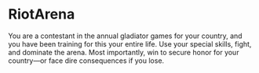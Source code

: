 # RiotArena
You are a contestant in the annual gladiator games for your country, and you have been training for this your entire life. Use your special skills, fight, and dominate the arena. Most importantly, win to secure honor for your country—or face dire consequences if you lose.
